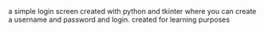 a simple login screen created with python and tkinter where you can create a username and password and login. created for learning purposes 
